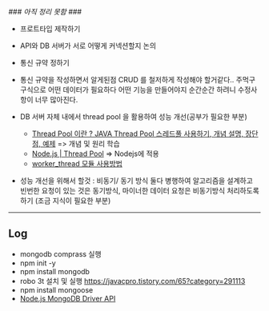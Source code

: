 _### 아직 정리 못함 ###_

- 프로트타입 제작하기
- API와 DB 서버가 서로 어떻게 커넥션할지 논의
- 통신 규약 정하기
- 통신 규약을 작성하면서 알게된점 CRUD 를 철저하게 작성해야 할거같다.. 주먹구구식으로 어떤 데이터가 필요하다 어떤 기능을 만들어야지 순간순간 하려니 수정사항이 너무 많아진다.

- DB 서버 자체 내에서 thread pool 을 활용하여 성능 개선(공부가 필요한 부분)
    * [Thread Pool 이란 ? JAVA Thread Pool 스레드풀 사용하기, 개념 설명, 장단점, 예제](https://www.wrapuppro.com/programing/view/jAuG3VNBCbGnQWU) => 개념 및 원리 학습
    * [Node.js | Thread Pool](https://velog.io/@goblin820/Node.js-Thread-Pool) => Nodejs에 적용
    * [worker_thread 모듈 사용방법](https://psyhm.tistory.com/45)
- 성능 개선을 위해서 할것 : 비동기/ 동기 방식 둘다 병행하여 알고리즘을 설계하고 빈번한 요청이 있는 것은 동기방식, 마이너한 데이터 요청은 비동기방식 처리하도록 하기 (조금 지식이 필요한 부분)


***
## Log 

- mongodb comprass 실행
- npm init -y
- npm install mongodb
- robo 3t 설치 및 실행 https://javacpro.tistory.com/65?category=291113
- npm install mongoose
- [Node.js MongoDB Driver API](https://mongodb.github.io/node-mongodb-native/3.6/api/)
